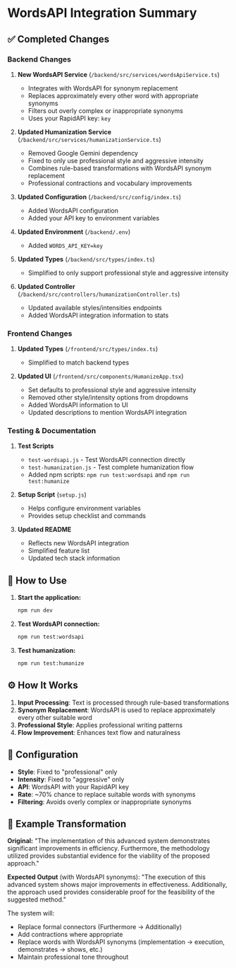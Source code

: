 # WordsAPI Integration Summary

## ✅ Completed Changes

### Backend Changes
1. **New WordsAPI Service** (`/backend/src/services/wordsApiService.ts`)
   - Integrates with WordsAPI for synonym replacement
   - Replaces approximately every other word with appropriate synonyms
   - Filters out overly complex or inappropriate synonyms
   - Uses your RapidAPI key: `key`

2. **Updated Humanization Service** (`/backend/src/services/humanizationService.ts`)
   - Removed Google Gemini dependency
   - Fixed to only use professional style and aggressive intensity
   - Combines rule-based transformations with WordsAPI synonym replacement
   - Professional contractions and vocabulary improvements

3. **Updated Configuration** (`/backend/src/config/index.ts`)
   - Added WordsAPI configuration
   - Added your API key to environment variables

4. **Updated Environment** (`/backend/.env`)
   - Added `WORDS_API_KEY=key`

5. **Updated Types** (`/backend/src/types/index.ts`)
   - Simplified to only support professional style and aggressive intensity

6. **Updated Controller** (`/backend/src/controllers/humanizationController.ts`)
   - Updated available styles/intensities endpoints
   - Added WordsAPI integration information to stats

### Frontend Changes
1. **Updated Types** (`/frontend/src/types/index.ts`)
   - Simplified to match backend types

2. **Updated UI** (`/frontend/src/components/HumanizeApp.tsx`)
   - Set defaults to professional style and aggressive intensity
   - Removed other style/intensity options from dropdowns
   - Added WordsAPI information to UI
   - Updated descriptions to mention WordsAPI integration

### Testing & Documentation
1. **Test Scripts**
   - `test-wordsapi.js` - Test WordsAPI connection directly
   - `test-humanization.js` - Test complete humanization flow
   - Added npm scripts: `npm run test:wordsapi` and `npm run test:humanize`

2. **Setup Script** (`setup.js`)
   - Helps configure environment variables
   - Provides setup checklist and commands

3. **Updated README**
   - Reflects new WordsAPI integration
   - Simplified feature list
   - Updated tech stack information

## 🚀 How to Use

1. **Start the application:**
   ```bash
   npm run dev
   ```

2. **Test WordsAPI connection:**
   ```bash
   npm run test:wordsapi
   ```

3. **Test humanization:**
   ```bash
   npm run test:humanize
   ```

## ⚙️ How It Works

1. **Input Processing**: Text is processed through rule-based transformations
2. **Synonym Replacement**: WordsAPI is used to replace approximately every other suitable word
3. **Professional Style**: Applies professional writing patterns
4. **Flow Improvement**: Enhances text flow and naturalness

## 🔧 Configuration

- **Style**: Fixed to "professional" only
- **Intensity**: Fixed to "aggressive" only
- **API**: WordsAPI with your RapidAPI key
- **Rate**: ~70% chance to replace suitable words with synonyms
- **Filtering**: Avoids overly complex or inappropriate synonyms

## 📝 Example Transformation

**Original:**
"The implementation of this advanced system demonstrates significant improvements in efficiency. Furthermore, the methodology utilized provides substantial evidence for the viability of the proposed approach."

**Expected Output** (with WordsAPI synonyms):
"The execution of this advanced system shows major improvements in effectiveness. Additionally, the approach used provides considerable proof for the feasibility of the suggested method."

The system will:
- Replace formal connectors (Furthermore → Additionally)
- Add contractions where appropriate
- Replace words with WordsAPI synonyms (implementation → execution, demonstrates → shows, etc.)
- Maintain professional tone throughout

